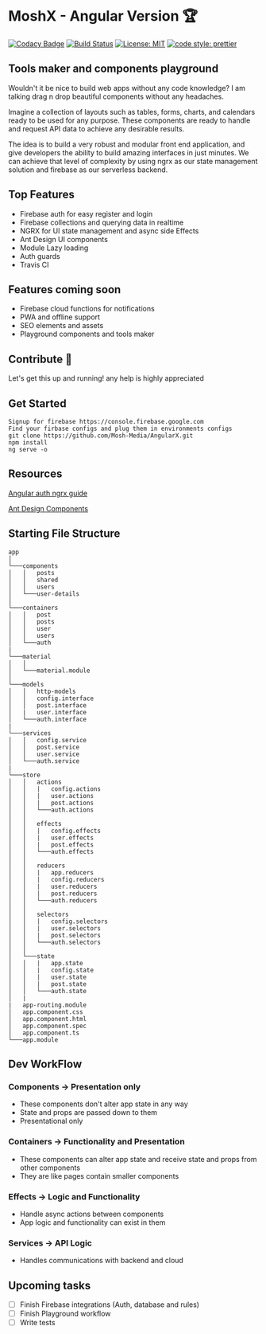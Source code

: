 # MoshX - Angular Version 🏆

[![Codacy Badge](https://api.codacy.com/project/badge/Grade/6825a5f1db8f4856aa48f38121f2f993)](https://app.codacy.com/app/Mosh-Media/AngularX?utm_source=github.com&utm_medium=referral&utm_content=Mosh-Media/AngularX&utm_campaign=Badge_Grade_Dashboard)
[![Build Status](https://travis-ci.com/Mosh-Media/AngularX.svg?branch=master)](https://travis-ci.com/Mosh-Media/AngularX)
[![License: MIT](https://img.shields.io/badge/License-MIT-yellow.svg)](https://opensource.org/licenses/MIT)
[![code style: prettier](https://img.shields.io/badge/code_style-prettier-ff69b4.svg?style=flat-square)](https://github.com/prettier/prettier)


## Tools maker and components playground 

Wouldn't it be nice to build web apps without any code knowledge? I am talking drag n drop beautiful components without any headaches.

Imagine a collection of layouts such as tables, forms, charts, and calendars ready to be used for any purpose. These components are ready to handle and request API data to achieve any desirable results.

The idea is to build a very robust and modular front end application, and give developers the ability to build amazing interfaces in just minutes. We can achieve that level of complexity by using ngrx as our state management solution and firebase as our serverless backend.


## Top Features

- Firebase auth for easy register and login 
- Firebase collections and querying data in realtime
- NGRX for UI state management and async side Effects
- Ant Design UI components
- Module Lazy loading
- Auth guards
- Travis CI


## Features coming soon

- Firebase cloud functions for notifications
- PWA and offline support
- SEO elements and assets
- Playground components and tools maker


## Contribute 💙

Let's get this up and running! any help is highly appreciated

## Get Started

```
Signup for firebase https://console.firebase.google.com
Find your firbase configs and plug them in environments configs
git clone https://github.com/Mosh-Media/AngularX.git
npm install
ng serve -o
```


## Resources

[Angular auth ngrx guide](https://angularfirebase.com/lessons/ngrx-with-firebase-auth-google-oauth-login/)

[Ant Design Components](https://ng.ant.design/docs/introduce/en)


## Starting File Structure

```
app
│
└───components
│   │   posts
│   │   shared
│   │   users
│   └───user-details
│
└───containers
│   │   post
│   │   posts
│   │   user
│   │   users
│   └───auth
|
└───material
│   │
│   └───material.module
│
└───models
│   │   http-models
│   │   config.interface
│   │   post.interface
│   |   user.interface
│   └───auth.interface
|
└───services
│   │   config.service
│   │   post.service
│   │   user.service
│   └───auth.service
|
└───store
│   │   actions
│   │   |   config.actions
│   │   |   user.actions
│   │   |   post.actions
│   │   └───auth.actions
│   │
│   │   effects
│   │   |   config.effects
│   │   |   user.effects
│   │   |   post.effects
│   │   └───auth.effects
│   │
│   │   reducers
│   │   |   app.reducers
│   │   |   config.reducers
│   │   |   user.reducers
│   │   |   post.reducers
│   │   └───auth.reducers
│   │
│   │   selectors
│   │   |   config.selectors
│   │   |   user.selectors
│   │   |   post.selectors
│   │   └───auth.selectors
│   │
│   └───state
│   │   |   app.state
│   │   |   config.state
│   │   |   user.state
│   │   |   post.state
│   │   └───auth.state
│   |
|   app-routing.module
│   app.component.css
│   app.component.html
│   app.component.spec
│   app.component.ts
└───app.module
```
## Dev WorkFlow

### Components -> Presentation only
- These components don't alter app state in any way
- State and props are passed down to them
- Presentational only

### Containers -> Functionality and Presentation
- These components can alter app state and receive state and props from other components
- They are like pages contain smaller components

### Effects -> Logic and Functionality
- Handle async actions between components
- App logic and functionality can exist in them

### Services -> API Logic
- Handles communications with backend and cloud


## Upcoming tasks

- [ ] Finish Firebase integrations (Auth, database and rules)
- [ ] Finish Playground workflow
- [ ] Write tests
